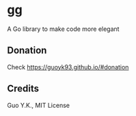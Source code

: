 # gg

A Go library to make code more elegant

## Donation

Check https://guoyk93.github.io/#donation

## Credits

Guo Y.K., MIT License
